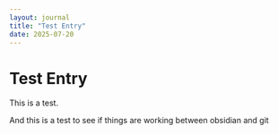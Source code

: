 ```yaml
---
layout: journal
title: "Test Entry"
date: 2025-07-20
---
```


# Test Entry

This is a test.

And this is a test to see if things are working between obsidian and git